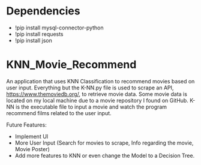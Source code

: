 # Dependencies
- !pip install mysql-connector-python
- !pip install requests
- !pip install json

 
 # KNN_Movie_Recommend 
An application that uses KNN Classification to recommend movies based on user input.
Everything but the K-NN.py file is used to scrape an API, https://www.themoviedb.org/, to retrieve movie data. 
Some movie data is located on my local machine due to a movie repository I found on GitHub. 
K-NN is the executable file to input a movie and watch the program recommend films related to the user input.


Future Features:
- Implement UI
- More User Input (Search for movies to scrape, Info regarding the movie, Movie Poster)
- Add more features to KNN or even change the Model to a Decision Tree.
